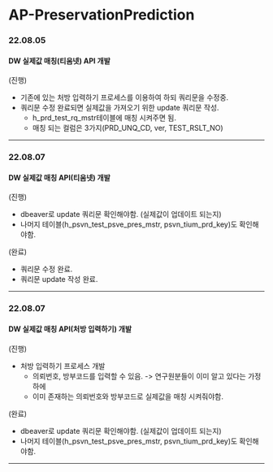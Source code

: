 # AP-PreservationPrediction

### 22.08.05
#### DW 실제값 매칭(티움넷) API 개발
(진행)
  - 기존에 있는 처방 입력하기 프로세스를 이용하여 하되 쿼리문을 수정중.
  - 쿼리문 수정 완료되면 실제값을 가져오기 위한 update 쿼리문 작성.
    - h_prd_test_rq_mstr테이블에 매칭 시켜주면 됨.
    - 매칭 되는 컬럼은 3가지(PRD_UNQ_CD, ver, TEST_RSLT_NO)
---

### 22.08.07
#### DW 실제값 매칭 API(티움넷) 개발
(진행)
  - dbeaver로 update 쿼리문 확인해야함. (실제값이 업데이트 되는지)
  - 나머지 테이블(h_psvn_test_psve_pres_mstr, psvn_tium_prd_key)도 확인해야함.

(완료)
  - 쿼리문 수정 완료.
  - 쿼리문 update 작성 완료.
---

### 22.08.07
#### DW 실제값 매칭 API(처방 입력하기) 개발
(진행)
  - 처방 입력하기 프로세스 개발
    - 의뢰번호, 방부코드를 입력할 수 있음. -> 연구원분들이 이미 알고 있다는 가정하에
    - 이미 존재하는 의뢰번호와 방부코드로 실제값을 매칭 시켜줘야함.

(완료)
  - dbeaver로 update 쿼리문 확인해야함. (실제값이 업데이트 되는지)
  - 나머지 테이블(h_psvn_test_psve_pres_mstr, psvn_tium_prd_key)도 확인해야함.
---
